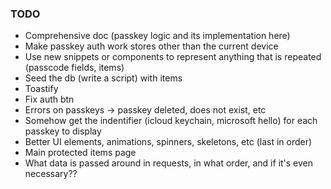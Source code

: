 ### TODO

- Comprehensive doc (passkey logic and its implementation here)
- Make passkey auth work stores other than the current device
- Use new snippets or components to represent anything that is repeated (passcode fields, items)
- Seed the db (write a script) with items
- Toastify
- Fix auth btn
- Errors on passkeys -> passkey deleted, does not exist, etc
- Somehow get the indentifier (icloud keychain, microsoft hello) for each passkey to display
- Better UI elements, animations, spinners, skeletons, etc (last in order)
- Main protected items page
- What data is passed around in requests, in what order, and if it's even necessary??
